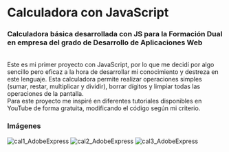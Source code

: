 # Calculadora con JavaScript
### Calculadora básica desarrollada con JS para la Formación Dual en empresa del grado de Desarrollo de Aplicaciones Web
<br>
Este es mi primer proyecto con JavaScript, por lo que me decidí por algo sencillo pero eficaz a la hora de desarrollar mi conocimiento y destreza en este lenguaje.
Esta calculadora permite realizar operaciones simples (sumar, restar, multiplicar y dividir), borrar dígitos y limpiar todas las operaciones de la pantalla.
<br>
Para este proyecto me inspiré en diferentes tutoriales disponibles en YouTube de forma gratuita, modificando el código según mi criterio.

### Imágenes
![cal1_AdobeExpress](https://github.com/jrodriguezc160/Proyectos/assets/131864274/05bfe9ea-d271-4eba-b7f5-3c67d79ba123)
![cal2_AdobeExpress](https://github.com/jrodriguezc160/Proyectos/assets/131864274/789bf246-6814-4b7b-a40c-99de92acfa73)
![cal3_AdobeExpress](https://github.com/jrodriguezc160/Proyectos/assets/131864274/3d31e861-3097-46f8-b995-e7df2c262cbd)
